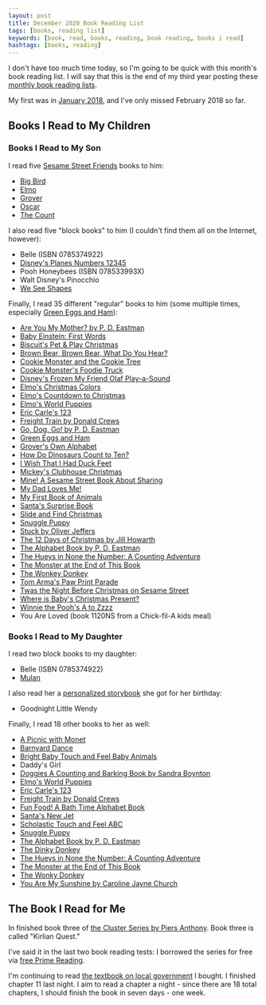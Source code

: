 ```yaml
---
layout: post
title: December 2020 Book Reading List
tags: [books, reading list]
keywords: [book, read, books, reading, book reading, books i read]
hashtags: [books, reading]
---
```


I don't have too much time today, so I'm going to be quick with this month's book reading list. I will say that this is the end of my third year posting these [monthly book reading lists](https://www.joehxblog.com/tags/#reading-list).

My first was in [January 2018](https://www.joehxblog.com/january-2018-book-reading-list/), and I've only missed February 2018 so far.

## Books I Read to My Children

### Books I Read to My Son

I read five [Sesame Street Friends](https://www.abebooks.com/servlet/SearchResults?kn=%22Sesame%20Street%20Friends%22) books to him:

* [Big Bird](https://www.abebooks.com/products/isbn/9781984895882/30698403155)
* [Elmo](https://www.abebooks.com/products/isbn/9781984894298/30767945537)
* [Grover](https://www.abebooks.com/products/isbn/9780593176719/30662137910)
* [Oscar](https://www.abebooks.com/products/isbn/9780593122495/30768910755)
* [The Count](https://www.abebooks.com/products/isbn/9780593173213/30684035975)

I also read five "block books" to him (I couldn't find them all on the Internet, however):

* Belle (ISBN 0785374922)
* [Disney's Planes Numbers 12345](https://www.amazon.com/Disney-Planes-Board-Library-Handle/dp/1450873626/?tag=hendrixjoseph-20)
* Pooh Honeybees (ISBN 078533993X)
* Walt Disney's Pinocchio
* [We See Shapes](https://www.abebooks.com/products/isbn/9781412731379/30775670575)

Finally, I read 35 different "regular" books to him (some multiple times, especially [Green Eggs and Ham](https://www.abebooks.com/products/isbn/9780375810886/30734793352)):

* [Are You My Mother? by P. D. Eastman](https://www.abebooks.com/products/isbn/9780375875199/30756586900)
* [Baby Einstein: First Words](https://www.abebooks.com/products/isbn/9781423113027/30445063485)
* [Biscuit's Pet & Play Christmas](https://www.abebooks.com/products/isbn/9780060094706/30651673842)
* [Brown Bear, Brown Bear, What Do You Hear?](https://www.abebooks.com/products/isbn/9780805053883/30705433825)
* [Cookie Monster and the Cookie Tree](https://www.abebooks.com/products/isbn/9780307010308/30671253328)
* [Cookie Monster's Foodie Truck](https://www.abebooks.com/products/isbn/9781984895875/30753156043)
* [Disney's Frozen My Friend Olaf Play-a-Sound](https://www.abebooks.com/products/isbn/9781450893572)
* [Elmo's Christmas Colors](https://www.abebooks.com/products/isbn/9780307124197/30662290889)
* [Elmo's Countdown to Christmas](https://www.abebooks.com/products/isbn/9780399552137)
* [Elmo's World Puppies](https://www.abebooks.com/products/isbn/9780375805752/30651661987)
* [Eric Carle's 123](https://www.abebooks.com/products/isbn/9780448451947/30808728048)
* [Freight Train by Donald Crews](https://www.abebooks.com/products/isbn/9780688117016/30751488733)
* [Go, Dog. Go! by P. D. Eastman](https://www.abebooks.com/products/isbn/9780394800202/30727584222)
* [Green Eggs and Ham](https://www.abebooks.com/products/isbn/9780375810886/30734793352)
* [Grover's Own Alphabet](https://www.abebooks.com/products/isbn/9780307601902/30652392663)
* [How Do Dinosaurs Count to Ten?](https://www.abebooks.com/products/isbn/9780439649490/30747658510)
* [I Wish That I Had Duck Feet](https://www.abebooks.com/products/isbn/9780394800400/30613874503)
* [Mickey's Clubhouse Christmas](https://www.abebooks.com/products/isbn/9781423112532/30183187222)
* [Mine! A Sesame Street Book About Sharing](https://www.abebooks.com/products/isbn/9780679883456/30708639803)
* [My Dad Loves Me!](https://www.abebooks.com/products/isbn/9781934082843/30593690126)
* [My First Book of Animals](https://www.abebooks.com/products/isbn/9781848793606/30697748217)
* [Santa's Surprise Book](https://www.abebooks.com/servlet/BookDetailsPL?bi=15026668155)
* [Slide and Find Christmas](https://www.abebooks.com/products/isbn/9780312507435/30699005533)
* [Snuggle Puppy](https://www.abebooks.com/products/isbn/9780761130673)
* [Stuck by Oliver Jeffers](https://www.abebooks.com/products/isbn/9780545604147/30725587581)
* [The 12 Days of Christmas by Jill Howarth](https://www.abebooks.com/products/isbn/9780762491421/30733083906)
* [The Alphabet Book by P. D. Eastman](https://www.abebooks.com/products/isbn/9780394828183/30347676551)
* [The Hueys in None the Number: A Counting Adventure](https://www.abebooks.com/products/isbn/9780007567119)
* [The Monster at the End of This Book](https://www.abebooks.com/products/isbn/9780307010858)
* [The Wonkey Donkey](https://www.abebooks.com/products/isbn/9780545261241/30774363606)
* [Tom Arma's Paw Print Parade](https://openlibrary.org/books/OL24222120M/Tom_Arma's_paw_print_parade)
* [Twas the Night Before Christmas on Sesame Street](https://www.abebooks.com/products/isbn/9781402297403/30807769468)
* [Where is Baby's Christmas Present?](https://www.abebooks.com/products/isbn/9781416971450/30471812109)
* [Winnie the Pooh's A to Zzzz](https://www.abebooks.com/products/isbn/9781562820152/30652385674)
* You Are Loved (book 1120NS from a Chick-fil-A kids meal)

### Books I Read to My Daughter

I read two block books to my daughter:

* Belle (ISBN 0785374922)
* [Mulan](https://www.abebooks.com/products/isbn/9780785392330/22924518705)

I also read her a [personalized storybook](https://www.iseeme.com/en-us/goodnight-little-me-personalized-book.html) she got for her birthday:

* Goodnight Little Wendy

Finally, I read 18 other books to her as well:

* [A Picnic with Monet](https://www.abebooks.com/products/isbn/9780811840460/30809817982)
* [Barnyard Dance](https://www.abebooks.com/products/isbn/9780761166160/30809195399)
* [Bright Baby Touch and Feel Baby Animals](https://www.abebooks.com/products/isbn/9780312498580/30651687040)
* Daddy's Girl
* [Doggies A Counting and Barking Book by Sandra Boynton](https://www.abebooks.com/products/isbn/9780671493189)
* [Elmo's World Puppies](https://www.abebooks.com/products/isbn/9780375805752/30651661987)
* [Eric Carle's 123](https://www.abebooks.com/products/isbn/9780448451947/30808728048)
* [Freight Train by Donald Crews](https://www.abebooks.com/products/isbn/9780688117016/30751488733)
* [Fun Food! A Bath Time Alphabet Book]()
* [Santa's New Jet](https://www.abebooks.com/products/isbn/9781580892919/30718103343)
* [Scholastic Touch and Feel ABC](https://www.abebooks.com/products/isbn/9780545903172/30809678573)
* [Snuggle Puppy](https://www.abebooks.com/products/isbn/9780761130673)
* [The Alphabet Book by P. D. Eastman](https://www.abebooks.com/products/isbn/9780394828183/30347676551)
* [The Dinky Donkey](https://www.abebooks.com/products/isbn/9781338600834/30535836737)
* [The Hueys in None the Number: A Counting Adventure](https://www.abebooks.com/products/isbn/9780007567119)
* [The Monster at the End of This Book](https://www.abebooks.com/products/isbn/9780307010858)
* [The Wonky Donkey](https://www.abebooks.com/products/isbn/9780545261241/30774363606)
* [You Are My Sunshine by Caroline Jayne Church](https://www.abebooks.com/products/isbn/9780545075527/30696561444)

## The Book I Read for Me

In finished book three of [the Cluster Series by Piers Anthony](https://www.amazon.com/gp/product/B07G2235FK/?tag=hendrixjoseph-20). Book three is called "Kirlian Quest."

I've said it in the last two book reading tests: I borrowed the series for free via [free Prime Reading](https://www.amazon.com/kindle-dbs/fd/prime-pr?tag=hendrixjoseph-20).

I'm continuing to read [the textbook on local government](https://www.amazon.com/gp/product/0495802654/?tag=hendrixjoseph-20) I bought. I finished chapter 11 last night. I aim to read a chapter a night - since there are 18 total chapters, I should finish the book in seven days - one week.